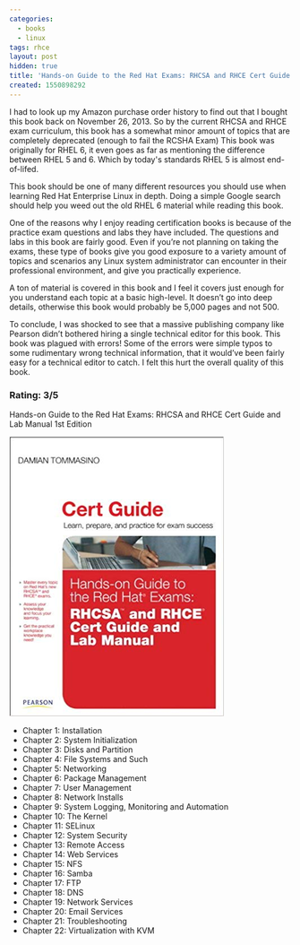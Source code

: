 ```yaml
---
categories:
  - books
  - linux
tags: rhce
layout: post
hidden: true
title: 'Hands-on Guide to the Red Hat Exams: RHCSA and RHCE Cert Guide and Lab Manual 1st Edition'
created: 1550898292
---
```


I had to look up my Amazon purchase order history to find out that I bought this book back on November 26, 2013. So by the current RHCSA and RHCE exam curriculum, this book has a somewhat minor amount of topics that are completely deprecated (enough to fail the RCSHA Exam) This book was originally for RHEL 6, it even goes as far as mentioning the difference between RHEL 5 and 6. Which by today's standards RHEL 5 is almost end-of-lifed.

This book should be one of many different resources you should use when learning Red Hat Enterprise Linux in depth. Doing a simple Google search should help you weed out the old RHEL 6 material while reading this book.

One of the reasons why I enjoy reading certification books is because of the practice exam questions and labs they have included. The questions and labs in this book are fairly good. Even if you’re not planning on taking the exams, these type of books give you good exposure to a variety amount of topics and scenarios any Linux system administrator can encounter in their professional environment, and give you practically experience.

A ton of material is covered in this book and I feel it covers just enough for you understand each topic at a basic high-level. It doesn’t go into deep details, otherwise this book would probably be 5,000 pages and not 500.

To conclude, I was shocked to see that a massive publishing company like Pearson didn’t bothered hiring a single technical editor for this book. This book was plagued with errors! Some of the errors were simple typos to some rudimentary wrong technical information, that it would’ve been fairly easy for a technical editor to catch.  I felt this hurt the overall quality of this book.

### Rating: 3/5

Hands-on Guide to the Red Hat Exams: RHCSA and RHCE Cert Guide and Lab Manual 1st Edition

<a href="https://www.amazon.com/Hands-Guide-Red-Hat-Exams/dp/0789752263" target="_blank"><img src="/assets/books/hands-on-guide-to-the-redhat-exams-rhcsa-and-rhce.jpg"></a>

* Chapter 1: Installation
* Chapter 2: System Initialization
* Chapter 3: Disks and Partition
* Chapter 4: File Systems and Such
* Chapter 5: Networking
* Chapter 6: Package Management
* Chapter 7: User Management
* Chapter 8: Network Installs
* Chapter 9: System Logging, Monitoring and Automation
* Chapter 10: The Kernel
* Chapter 11: SELinux
* Chapter 12: System Security
* Chapter 13: Remote Access
* Chapter 14: Web Services
* Chapter 15: NFS
* Chapter 16: Samba
* Chapter 17: FTP
* Chapter 18: DNS
* Chapter 19: Network Services
* Chapter 20: Email Services
* Chapter 21: Troubleshooting
* Chapter 22: Virtualization with KVM
